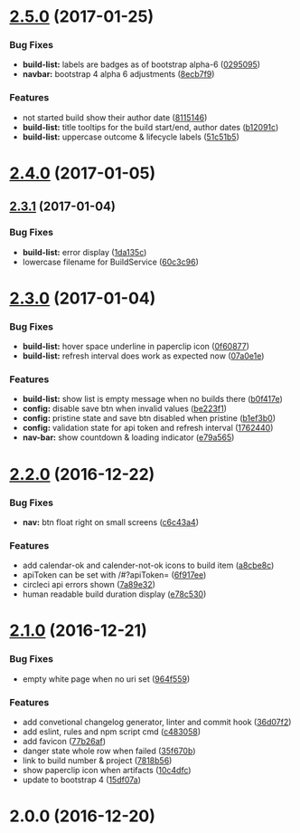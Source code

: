 <a name="2.5.0"></a>
# [2.5.0](https://github.com/ephigenia/circleboard2/compare/v2.4.0...v2.5.0) (2017-01-25)


### Bug Fixes

* **build-list:** labels are badges as of bootstrap alpha-6 ([0295095](https://github.com/ephigenia/circleboard2/commit/0295095))
* **navbar:** bootstrap 4 alpha 6 adjustments ([8ecb7f9](https://github.com/ephigenia/circleboard2/commit/8ecb7f9))


### Features

* not started build show their author date ([8115146](https://github.com/ephigenia/circleboard2/commit/8115146))
* **build-list:** title tooltips for the build start/end, author dates ([b12091c](https://github.com/ephigenia/circleboard2/commit/b12091c))
* **build-list:** uppercase outcome & lifecycle labels ([51c51b5](https://github.com/ephigenia/circleboard2/commit/51c51b5))



<a name="2.4.0"></a>
# [2.4.0](https://github.com/ephigenia/circleboard2/compare/v2.3.1...v2.4.0) (2017-01-05)



<a name="2.3.1"></a>
## [2.3.1](https://github.com/ephigenia/circleboard2/compare/v2.3.0...v2.3.1) (2017-01-04)


### Bug Fixes

* **build-list:** error display ([1da135c](https://github.com/ephigenia/circleboard2/commit/1da135c))
* lowercase filename for BuildService ([60c3c96](https://github.com/ephigenia/circleboard2/commit/60c3c96))



<a name="2.3.0"></a>
# [2.3.0](https://github.com/ephigenia/circleboard2/compare/v2.2.0...v2.3.0) (2017-01-04)


### Bug Fixes

* **build-list:** hover space underline in paperclip icon ([0f60877](https://github.com/ephigenia/circleboard2/commit/0f60877))
* **build-list:** refresh interval does work as expected now ([07a0e1e](https://github.com/ephigenia/circleboard2/commit/07a0e1e))


### Features

* **build-list:** show list is empty message when no builds there ([b0f417e](https://github.com/ephigenia/circleboard2/commit/b0f417e))
* **config:** disable save btn when invalid values ([be223f1](https://github.com/ephigenia/circleboard2/commit/be223f1))
* **config:** pristine state and save btn disabled when pristine ([b1ef3b0](https://github.com/ephigenia/circleboard2/commit/b1ef3b0))
* **config:** validation state for api token and refresh interval ([1762440](https://github.com/ephigenia/circleboard2/commit/1762440))
* **nav-bar:** show countdown & loading indicator ([e79a565](https://github.com/ephigenia/circleboard2/commit/e79a565))



<a name="2.2.0"></a>
# [2.2.0](https://github.com/ephigenia/circleboard2/compare/v2.1.0...v2.2.0) (2016-12-22)


### Bug Fixes

* **nav:** btn float right on small screens ([c6c43a4](https://github.com/ephigenia/circleboard2/commit/c6c43a4))


### Features

* add calendar-ok and calender-not-ok icons to build item ([a8cbe8c](https://github.com/ephigenia/circleboard2/commit/a8cbe8c))
* apiToken can be set with /#?apiToken=<value> ([6f917ee](https://github.com/ephigenia/circleboard2/commit/6f917ee))
* circleci api errors shown ([7a89e32](https://github.com/ephigenia/circleboard2/commit/7a89e32))
* human readable build duration display ([e78c530](https://github.com/ephigenia/circleboard2/commit/e78c530))



<a name="2.1.0"></a>
# [2.1.0](https://github.com/ephigenia/circleboard2/compare/v2.0.0...v2.1.0) (2016-12-21)


### Bug Fixes

* empty white page when no uri set ([964f559](https://github.com/ephigenia/circleboard2/commit/964f559))


### Features

* add convetional changelog generator, linter and commit hook ([36d07f2](https://github.com/ephigenia/circleboard2/commit/36d07f2))
* add eslint, rules and npm script cmd ([c483058](https://github.com/ephigenia/circleboard2/commit/c483058))
* add favicon ([77b26af](https://github.com/ephigenia/circleboard2/commit/77b26af))
* danger state whole row when failed ([35f670b](https://github.com/ephigenia/circleboard2/commit/35f670b))
* link to build number & project ([7818b56](https://github.com/ephigenia/circleboard2/commit/7818b56))
* show paperclip icon when artifacts ([10c4dfc](https://github.com/ephigenia/circleboard2/commit/10c4dfc))
* update to bootstrap 4 ([15df07a](https://github.com/ephigenia/circleboard2/commit/15df07a))



<a name="2.0.0"></a>
# 2.0.0 (2016-12-20)



